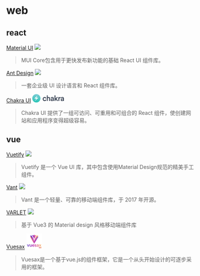 # web

## react

[Material UI](https://github.com/mui/material-ui) <img width="21" src="https://mui.com/static/logo.svg">

> MUI Core包含用于更快发布新功能的基础 React UI 组件库。

[Ant Design](https://github.com/ant-design/ant-design)  <img width="21" src="https://gw.alipayobjects.com/zos/rmsportal/KDpgvguMpGfqaHPjicRK.svg">

> 一套企业级 UI 设计语言和 React 组件库。

[Chakra UI](https://github.com/chakra-ui/chakra-ui)  <img width="84" src="https://raw.githubusercontent.com/chakra-ui/chakra-ui/main/logo/logo-colored@2x.png" />

> Chakra UI 提供了一组可访问、可重用和可组合的 React 组件，使创建网站和应用程序变得超级容易。

## vue

[Vuetify](https://github.com/vuetifyjs/vuetify) <img width="21" src="https://cdn.vuetifyjs.com/images/logos/logo.svg">

> Vuetify 是一个 Vue UI 库，其中包含使用Material Design规范的精美手工组件。

[Vant](https://github.com/youzan/vant)  <img src="https://cdn.jsdelivr.net/npm/@vant/assets/logo.png" width="21">

> Vant 是一个轻量、可靠的移动端组件库，于 2017 年开源。

[VARLET](https://github.com/varletjs/varlet)  <img src="https://varlet-varletjs.vercel.app/logo.svg" width="21">

> 基于 Vue3 的 Material design 风格移动端组件库

[Vuesax](https://github.com/lusaxweb/vuesax)  <img width="42" src="https://raw.githubusercontent.com/lusaxweb/vuesax/master/public/vuesax-logo-beta.png"/>

>Vuesax是一个基于vue.js的组件框架，它是一个从头开始设计的可逐步采用的框架。
